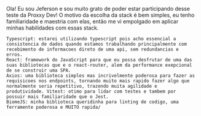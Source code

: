 Ola! Eu sou Jeferson e sou muito grato de poder estar participando desse teste da Proxxy Dev! O motivo da escolha da stack é bem simples, eu tenho familiaridade e maestria com elas, então me vi empolgado em aplicar minhas habilidades com essas stack.

    Typescript: estarei utilizando typescript pois acho essencial a consistencia de dados quando estamos trabalhando principalmente com recebimento de informacoes direto de uma api, sem redundancias e erros.
    React: framework do JavaScript para que eu possa desfrutar de uma das suas bibliotecas que e o react-router, alem da performance exepcional de se construir uma SPA.
    Axios: uma biblioteca simples mas incrivelmente poderosa para fazer as requisicoes nos endpoints, tornando muito mais rapido fazer algo que normalmente seria repetitivo, trazendo muita agilidade e produtividade. Vitest: otimo para lidar com testes e tambem por possuir mais familiaridade que o Jest.
    BiomeJS: minha biblioteca queridinha para linting de codigo, uma ferramente poderosa e MUITO rapida/
